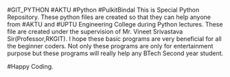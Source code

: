 #GIT_PYTHON
#AKTU
#Python
#PulkitBindal
This is Special Python Repository.
These python files are created so that they can help anyone from #AKTU and #UPTU Engineering College during Python lectures.
These file are created under the supervision of Mr. Vineet Srivastava Sir(Professor,RKGIT).
I hope these basic programs are very beneficial for all the beginner coders.
Not only these programs are only for entertainment purpose but these programs will really help any BTech Second year student.

#Happy Coding.
